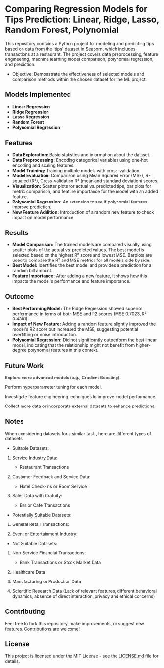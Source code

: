 
  # Comparing Regression Models for Tips Prediction: Linear, Ridge, Lasso, Random Forest, Polynomial

This repository contains a Python project for modeling and predicting tips based on data from the 'tips' dataset in Seaborn, which includes transactions at a restaurant. 
The project covers data preprocessing, feature engineering, machine learning model comparison, polynomial regression, and prediction.

- Objective: Demonstrate the effectiveness of selected models and comparison methods within the chosen dataset for the ML project.


## Models Implemented

- **Linear Regression**
- **Ridge Regression**
- **Lasso Regression**
- **Random Forest**
- **Polynomial Regression**

## Features

- **Data Exploration:** Basic statistics and information about the dataset.
- **Data Preprocessing:** Encoding categorical variables using one-hot encoding and scaling features.
- **Model Training:** Training multiple models with cross-validation.
- **Model Evaluation:** Comparison using  Mean Squared Error (MSE), R-squared (R²), Cross-validation R² (mean and standard deviation) scores.
- **Visualization:** Scatter plots for actual vs. predicted tips, bar plots for metric comparison, and feature importance for the model with an added feature.
- **Polynomial Regression:** An extension to see if polynomial features improve prediction.
- **New Feature Addition:** Introduction of a random new feature to check impact on model performance.

## Results

- **Model Comparison:** The trained models are compared visually using scatter plots of the actual vs. predicted  values. The best model is selected based on the highest R² score and lowest MSE.
Barplots are used to compare the R² and MSE metrics for all models side by side.
- **Best Model:** Identifies the best model and provides a prediction for a random bill amount.
- **Feature Importance:** After adding a new feature, it shows how this impacts the model's performance and feature importance.

## Outcome

- **Best Performing Model:** The Ridge Regression showed superior performance in terms of both MSE and R2 scores (MSE 0.7023, R² 0.4381).
- **Impact of New Feature:** Adding a random feature slightly improved the model's R2 score but increased the MSE, suggesting potential overfitting or noise introduction.
- **Polynomial Regression:** Did not significantly outperform the best linear model, indicating that the relationship might not benefit from higher-degree polynomial features in this context.

## Future Work

  Explore more advanced models (e.g., Gradient Boosting).
    
  Perform hyperparameter tuning for each model.
    
  Investigate feature engineering techniques to improve model performance.
    
  Collect more data or incorporate external datasets to enhance predictions.

## Notes
 When considering datasets for a  similar task , here are different types of datasets:

- Suitable Datasets:

1. Service Industry Data:
   - Restaurant Transactions 

2. Customer Feedback and Service Data:
   - Hotel Check-ins or Room Service 

3. Sales Data with Gratuity:
   - Bar or Cafe Transactions 

- Potentially Suitable Datasets:

1. General Retail Transactions:
 
2. Event or Entertainment Industry:

- Not Suitable Datasets:

1. Non-Service Financial Transactions:
   - Bank Transactions or Stock Market Data

2. Healthcare Data
 
3. Manufacturing or Production Data

4. Scientific Research Data
(Lack of relevant features, different behavioral dynamics, absence of direct interaction, privacy and ethical concerns)



## Contributing

Feel free to fork this repository, make improvements, or suggest new features. Contributions are welcome!

## License

This project is licensed under the MIT License - see the [LICENSE.md](LICENSE.md) file for details.
